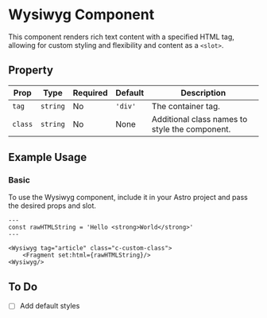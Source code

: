 # Wysiwyg Component


This component renders rich text content with a specified HTML tag, allowing for custom styling and flexibility and content as a `<slot>`.

## Property

| Prop         | Type     | Required | Default | Description                                           |
|--------------|----------|----------|---------|-------------------------------------------------------|
| `tag`        | `string` | No       | `'div'` | The container tag.                                    |
| `class`      | `string` | No       | None    | Additional class names to style the component.        |

## Example Usage

### Basic

To use the Wysiwyg component, include it in your Astro project and pass the desired props and slot.

```astro
---
const rawHTMLString = 'Hello <strong>World</strong>'
---

<Wysiwyg tag="article" class="c-custom-class">
    <Fragment set:html={rawHTMLString}/>
<Wysiwyg/>
```

## To Do

- [ ] Add default styles
